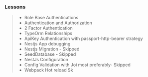 ### Lessons

> - Role Base Authentications
> - Authentication and Authorization
> - 2 Factor Authentication
> - TypeOrm Relationships
> - ApiKey Authentication with passport-http-bearer strategy
> - Nestjs App debugging
> - Nestjs Migration - Skipped
> - SeedDatabase - Skipped
> - NestJs Configuration
> - Config Validation with Joi most preferably- Skipped
> - Webpack Hot reload Sk
